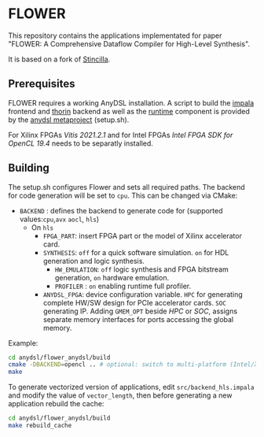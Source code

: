# FLOWER #

This repository contains the applications implementated for paper "FLOWER: A Comprehensive Dataflow Compiler for High-Level Synthesis".

It is based on a fork of [Stincilla](https://github.com/AnyDSL/stincilla).

## Prerequisites ##
FLOWER requires a working AnyDSL installation. A script to build the [impala](https://github.com/AnyDSL/impala) frontend and [thorin](https://github.com/AnyDSL/thorin) backend as well as the [runtime](https://github.com/AnyDSL/runtime) component is provided by the [anydsl metaproject](https://github.com/AnyDSL/anydsl) (setup.sh).

For Xilinx FPGAs *Vitis 2021.2.1* and for Intel FPGAs *Intel FPGA SDK for OpenCL 19.4* needs to be separatly installed.

## Building ##
The setup.sh configures Flower and sets all required paths. The backend for code generation will be set to `cpu`. This can be changed via CMake:
- `BACKEND` : defines the backend to generate code for (supported values:`cpu`,`avx` `aocl`, `hls`)
    + On `hls`
        - `FPGA_PART`: insert FPGA part or the model of Xilinx accelerator card.
        - `SYNTHESIS`: `off` for a quick software simulation. `on` for HDL generation and logic synthesis.
            - `HW_EMULATION`: `off` logic synthesis and FPGA bitstream generation, `on` hardware emulation.
            - `PROFILER` : `on` enabling runtime full profiler.
        - `ANYDSL_FPGA`: device configuration variable. `HPC` for generating complete HW/SW design for PCIe accelerator cards. `SOC` generating IP.
        Adding `GMEM_OPT` beside *HPC* or *SOC*, assigns separate memory interfaces for ports accessing the global memory.

Example:
```bash
cd anydsl/flower_anydsl/build
cmake -DBACKEND=opencl .. # optional: switch to multi-platform (Intel/Xilinx) OpenCL backend.
make
```

To generate vectorized version of applications, edit `src/backend_hls.impala` and modify the value of `vector_length`, then before generating a new application rebuild the cache:
```bash
cd anydsl/flower_anydsl/build
make rebuild_cache
```
